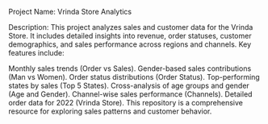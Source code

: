 Project Name: Vrinda Store Analytics

Description:
This project analyzes sales and customer data for the Vrinda Store. It includes detailed insights into revenue, order statuses, customer demographics, and sales performance across regions and channels. Key features include:

Monthly sales trends (Order vs Sales).
Gender-based sales contributions (Man vs Women).
Order status distributions (Order Status).
Top-performing states by sales (Top 5 States).
Cross-analysis of age groups and gender (Age and Gender).
Channel-wise sales performance (Channels).
Detailed order data for 2022 (Vrinda Store).
This repository is a comprehensive resource for exploring sales patterns and customer behavior.
